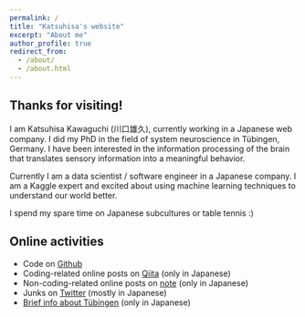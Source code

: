 ```yaml
---
permalink: /
title: "Katsuhisa's website"
excerpt: "About me"
author_profile: true
redirect_from:
  - /about/
  - /about.html
---
```


## Thanks for visiting! ##
I am Katsuhisa Kawaguchi (川口雄久), currently working in a Japanese web company. I did my PhD in the field of system neuroscience in Tübingen, Germany. I have been interested in the information processing of the brain that translates sensory information into a meaningful behavior.

Currently I am a data scientist / software engineer in a Japanese company. I am a Kaggle expert and excited about using machine learning techniques to understand our world better.

I spend my spare time on Japanese subcultures or table tennis :)

## Online activities ##
- Code on [Github](https://github.com/katsu1110)
- Coding-related online posts on [Qiita](https://qiita.com/katsu1110) (only in Japanese)
- Non-coding-related online posts on [note](https://note.mu/code1110) (only in Japanese)
- Junks on [Twitter](https://twitter.com/kk1110tt) (mostly in Japanese)
- [Brief info about Tübingen](http://code1110.pythonanywhere.com/top_page/) (only in Japanese)

